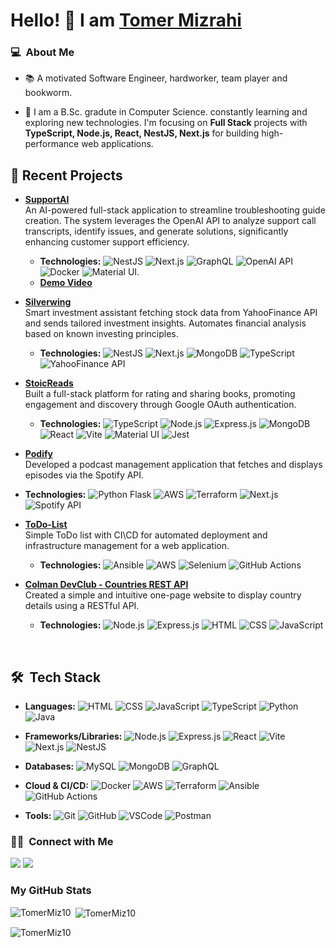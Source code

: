 # Hello! 👋 I am [Tomer Mizrahi](https://github.com/TomerMiz10)
<h3>💻 &nbsp;About Me</h3>

- 📚 A motivated Software Engineer, hardworker, team player and bookworm.
  
- 🌱 I am a B.Sc. gradute in Computer Science. constantly learning and exploring new technologies. I'm focusing on **Full Stack** projects with **TypeScript, Node.js, React, NestJS, Next.js** for building high-performance web applications.

## 🚀 Recent Projects

- [**SupportAI**](https://github.com/SupportAI-Project)  
  An AI-powered full-stack application to streamline troubleshooting guide creation. The system leverages the OpenAI API to analyze support call transcripts, identify issues, and generate solutions, significantly enhancing customer support efficiency.  
  - **Technologies:** ![NestJS](https://img.shields.io/badge/-NestJs-ea2845?style=flat-square&logo=nestjs&logoColor=white) ![Next.js](https://img.shields.io/badge/next.js-000000?style=flat-square&logo=nextdotjs&logoColor=white) ![GraphQL](https://img.shields.io/badge/GraphQl-E10098?style=flat-square&logo=graphql&logoColor=white) ![OpenAI API](https://img.shields.io/badge/-OpenAI%20API-eee?style=flat-square&logo=openai&logoColor=412991) ![Docker](https://img.shields.io/badge/docker-257bd6?style=flat-square&logo=docker&logoColor=white) ![Material UI](https://img.shields.io/badge/Material%20UI-007FFF?style=flat-square&logo=mui&logoColor=white).
  - [**Demo Video**](https://www.canva.com/design/DAGoQOVuP8E/FKLiNfg6HMvnT_mJivBD-Q/watch?utm_content=DAGoQOVuP8E&utm_campaign=designshare&utm_medium=link2&utm_source=uniquelinks&utlId=h6844b85385)

- [**Silverwing**](https://github.com/Silver-Wing-Project)  
  Smart investment assistant fetching stock data from YahooFinance API and sends tailored investment insights. 
Automates financial analysis based on known investing principles.
  - **Technologies:** ![NestJS](https://img.shields.io/badge/-NestJs-ea2845?style=flat-square&logo=nestjs&logoColor=white) ![Next.js](https://img.shields.io/badge/next.js-000000?style=flat-square&logo=nextdotjs&logoColor=white) ![MongoDB](https://img.shields.io/badge/MongoDB-47A248?style=flat-square&logo=mongodb&logoColor=white) ![TypeScript](https://img.shields.io/badge/TypeScript-007ACC?style=flat-square&logo=typescript&logoColor=white) ![YahooFinance API](https://img.shields.io/badge/YahooFinance%20API-400090?style=flat-square&logo=yahoo&logoColor=white)

- [**StoicReads**](https://github.com/nitzanto/StoicReads)  
  Built a full-stack platform for rating and sharing books, promoting engagement and discovery through Google OAuth authentication.  
  - **Technologies:** ![TypeScript](https://img.shields.io/badge/TypeScript-007ACC?style=flat-square&logo=typescript&logoColor=white) ![Node.js](https://img.shields.io/badge/Node.js-339933?style=flat-square&logo=nodedotjs&logoColor=white) ![Express.js](https://img.shields.io/badge/Express.js-000000?style=flat-square&logo=express&logoColor=white) ![MongoDB](https://img.shields.io/badge/MongoDB-47A248?style=flat-square&logo=mongodb&logoColor=white) ![React](https://img.shields.io/badge/React-61DAFB?style=flat-square&logo=react&logoColor=white) ![Vite](https://img.shields.io/badge/Vite-646CFF?style=flat-square&logo=vite&logoColor=white) ![Material UI](https://img.shields.io/badge/Material%20UI-007FFF?style=flat-square&logo=mui&logoColor=white) ![Jest](https://img.shields.io/badge/Jest-C21325?style=flat-square&logo=jest&logoColor=white)

 - [**Podify**](https://github.com/NTTM-Cloud-Solutions/AWS)  
  Developed a podcast management application that fetches and displays episodes via the Spotify API.  
  - **Technologies:** ![Python Flask](https://img.shields.io/badge/Flask-000000?style=flat-square&logo=flask&logoColor=white) ![AWS](https://img.shields.io/badge/AWS-232F3E?style=flat-square&logo=amazon-aws&logoColor=white) ![Terraform](https://img.shields.io/badge/Terraform-7B42BC?style=flat-square&logo=terraform&logoColor=white) ![Next.js](https://img.shields.io/badge/next.js-000000?style=flat-square&logo=nextdotjs&logoColor=white) ![Spotify API](https://img.shields.io/badge/Spotify-1ED760?&style=flat-square&logo=spotify&logoColor=white)

- [**ToDo-List**](https://github.com/JosephOri/DevOps-project)  
  Simple ToDo list with CI\CD for automated deployment and infrastructure management for a web application.  
  - **Technologies:** ![Ansible](https://img.shields.io/badge/Ansible-EE0000?style=flat-square&logo=ansible&logoColor=white) ![AWS](https://img.shields.io/badge/AWS-232F3E?style=flat-square&logo=amazon-aws&logoColor=white) ![Selenium](https://img.shields.io/badge/Selenium-43B02A?style=flat-square&logo=selenium&logoColor=white) ![GitHub Actions](https://img.shields.io/badge/GitHub%20Actions-222222?style=flat-square&logo=githubactions&logoColor=white)

- [**Colman DevClub - Countries REST API**](https://github.com/TomerMiz10/DevClub-Countries)  
  Created a simple and intuitive one-page website to display country details using a RESTful API.  
  - **Technologies:** ![Node.js](https://img.shields.io/badge/Node.js-339933?style=flat-square&logo=nodedotjs&logoColor=white) ![Express.js](https://img.shields.io/badge/Express.js-000000?style=flat-square&logo=express&logoColor=white) ![HTML](https://img.shields.io/badge/-HTML-05122A?style=flat-square&logo=HTML5&logoColor=e34c26) ![CSS](https://img.shields.io/badge/-CSS-05122A?style=flat-square&logo=CSS3&logoColor=1572B6) ![JavaScript](https://img.shields.io/badge/JavaScript-F7DF1E?style=flat-square&logo=javascript&logoColor=black)

<br>

## 🛠 &nbsp;Tech Stack

- **Languages:** ![HTML](https://img.shields.io/badge/-HTML-05122A?style=flat-square&logo=HTML5&logoColor=e34c26) ![CSS](https://img.shields.io/badge/-CSS-05122A?style=flat-square&logo=CSS3&logoColor=1572B6) ![JavaScript](https://img.shields.io/badge/JavaScript-F7DF1E?style=flat-square&logo=javascript&logoColor=black) ![TypeScript](https://img.shields.io/badge/TypeScript-007ACC?style=flat-square&logo=typescript&logoColor=white) ![Python](https://img.shields.io/badge/Python-3776AB?style=flat-square&logo=python&logoColor=white) ![Java](https://img.shields.io/badge/Java-007396?style=flat-square&logo=java&logoColor=white)

- **Frameworks/Libraries:** ![Node.js](https://img.shields.io/badge/Node.js-339933?style=flat-square&logo=nodedotjs&logoColor=white) ![Express.js](https://img.shields.io/badge/Express.js-000000?style=flat-square&logo=express&logoColor=white) ![React](https://img.shields.io/badge/React-61DAFB?style=flat-square&logo=react&logoColor=white) ![Vite](https://img.shields.io/badge/Vite-646CFF?style=flat-square&logo=vite&logoColor=white) ![Next.js](https://img.shields.io/badge/next.js-000000?style=flat-square&logo=nextdotjs&logoColor=white) ![NestJS](https://img.shields.io/badge/-NestJs-ea2845?style=flat-square&logo=nestjs&logoColor=white)

- **Databases:** ![MySQL](https://img.shields.io/badge/MySQL-4479A1?style=flat-square&logo=mysql&logoColor=white) ![MongoDB](https://img.shields.io/badge/MongoDB-47A248?style=flat-square&logo=mongodb&logoColor=white) ![GraphQL](https://img.shields.io/badge/GraphQl-E10098?style=flat-square&logo=graphql&logoColor=white)

- **Cloud & CI/CD:** ![Docker](https://img.shields.io/badge/docker-257bd6?style=flat-square&logo=docker&logoColor=white) ![AWS](https://img.shields.io/badge/AWS-232F3E?style=flat-square&logo=amazon-aws&logoColor=white) ![Terraform](https://img.shields.io/badge/Terraform-7B42BC?style=flat-square&logo=terraform&logoColor=white) ![Ansible](https://img.shields.io/badge/Ansible-EE0000?style=flat-square&logo=ansible&logoColor=white) ![GitHub Actions](https://img.shields.io/badge/GitHub%20Actions-222222?style=flat-square&logo=githubactions&logoColor=white)

- **Tools:** ![Git](https://img.shields.io/badge/Git-F05032?style=flat-square&logo=git&logoColor=white) ![GitHub](https://img.shields.io/badge/GitHub-181717?style=flat-square&logo=github&logoColor=white) ![VSCode](https://img.shields.io/badge/VS%20Code-007ACC?style=flat-square&logo=visual-studio-code&logoColor=white) ![Postman](https://img.shields.io/badge/Postman-FF6C37?style=flat-square&logo=postman&logoColor=white)


### 🤝🏻 &nbsp;Connect with Me
<a href="https://www.linkedin.com/in/tomer-mizrahi-389aaa246/"><img src="https://img.shields.io/badge/-Linkedin-0077B5?style=flat&logo=Linkedin&logoColor=white"/></a>
<a href="mailto:tomermi123@gmail.com"><img src="https://img.shields.io/badge/-Mail-D14836?style=flat&logo=Gmail&logoColor=white"/></a>


### My GitHub Stats
<p><img align="left" src="https://github-readme-stats.vercel.app/api/top-langs?username=TomerMiz10&show_icons=true&locale=en&layout=compact&theme=tokyonight" alt="TomerMiz10" /></p>
<p>&nbsp;<img align="center" src="https://github-readme-stats.vercel.app/api?username=TomerMiz10&show_icons=true&locale=en&theme=tokyonight" alt="TomerMiz10" /></p>
<p align="left"> <img src="https://komarev.com/ghpvc/?username=TomerMiz10&label=Profile%20views&color=0e75b6&style=flat" alt="TomerMiz10" /> </p>
